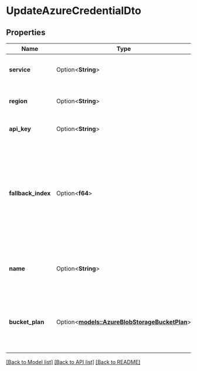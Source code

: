 # UpdateAzureCredentialDto

## Properties

Name | Type | Description | Notes
------------ | ------------- | ------------- | -------------
**service** | Option<**String**> | This is the service being used in Azure. | [optional][default to Speech]
**region** | Option<**String**> | This is the region of the Azure resource. | [optional]
**api_key** | Option<**String**> | This is not returned in the API. | [optional]
**fallback_index** | Option<**f64**> | This is the order in which this storage provider is tried during upload retries. Lower numbers are tried first in increasing order. | [optional]
**name** | Option<**String**> | This is the name of credential. This is just for your reference. | [optional]
**bucket_plan** | Option<[**models::AzureBlobStorageBucketPlan**](AzureBlobStorageBucketPlan.md)> | This is the bucket plan that can be provided to store call artifacts in Azure Blob Storage. | [optional]

[[Back to Model list]](../README.md#documentation-for-models) [[Back to API list]](../README.md#documentation-for-api-endpoints) [[Back to README]](../README.md)



